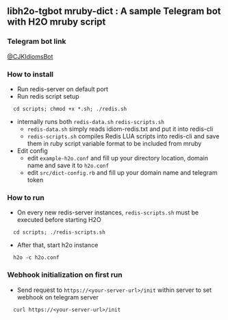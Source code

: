 
## libh2o-tgbot mruby-dict : A sample Telegram bot with H2O mruby script

### Telegram bot link
[@CJKIdiomsBot](https://telegram.me/CJKIdiomsBot)

### How to install
- Run redis-server on default port 
- Run redis script setup
```shell
  cd scripts; chmod +x *.sh; ./redis.sh
```
  - internally runs both `redis-data.sh` `redis-scripts.sh`
    - `redis-data.sh` simply reads idiom-redis.txt and put it into redis-cli
    - `redis-scripts.sh` compiles Redis LUA scripts into redis-cli and save them in ruby script variable format to be included from mruby
- Edit config
  - edit `example-h2o.conf` and fill up your directory location, domain name and save it to `h2o.conf`
  - edit `src/dict-config.rb` and fill up your domain name and telegram token

### How to run
- On every new redis-server instances, `redis-scripts.sh` must be executed before starting H2O
```shell
  cd scripts; ./redis-scripts.sh
```
- After that, start h2o instance
```shell
  h2o -c h2o.conf
```

### Webhook initialization on first run
- Send request to `https://<your-server-url>/init` within server to set webhook on telegram server
```shell
  curl https://<your-server-url>/init
```
